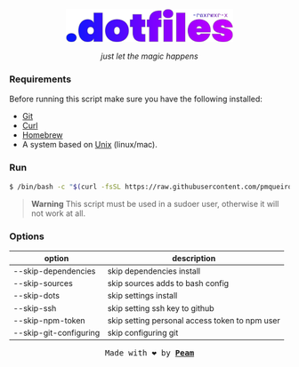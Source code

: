 <!-- VARS -->
[peam-url]: https://pmqueiroz.dev/
[git-url]: https://git-scm.com/
[curl-url]: https://curl.se/
[brew-url]: https://brew.sh/
[unix-url]: https://en.wikipedia.org/wiki/Unix
<!-- END_VARS -->

<div align="center" >
   <img src="./.github/assets/logo_wo_blur.svg" width=300>

   _just let the magic happens_
</div>

### Requirements

Before running this script make sure you have the following installed:
   * [Git][git-url]
   * [Curl][curl-url]
   * [Homebrew][brew-url]
   * A system based on [Unix][unix-url] (linux/mac).

### Run

```sh
$ /bin/bash -c "$(curl -fsSL https://raw.githubusercontent.com/pmqueiroz/dotfiles/release/install.sh)"
```
> **Warning** This script must be used in a sudoer user, otherwise it will not work at all.

### Options

| option  |          description             |
|---------|----------------------------------|
| --skip-dependencies | skip dependencies install |
| --skip-sources | skip sources adds to bash config |
| --skip-dots | skip settings install |
| --skip-ssh | skip setting ssh key to github |
| --skip-npm-token | skip setting personal access token to npm user |
| --skip-git-configuring | skip configuring git |

<div align="center">

<samp>Made with :heart: by [**Peam**][peam-url]</samp> 

</div>
